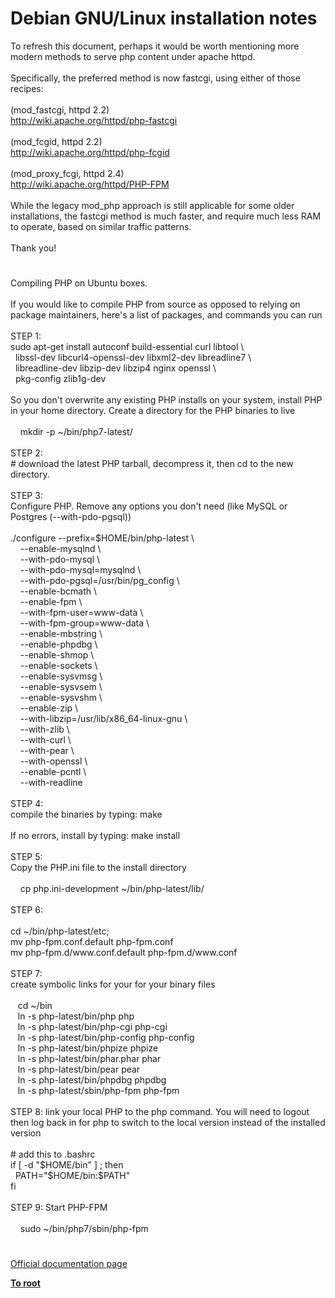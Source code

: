 # Debian GNU/Linux installation notes




<div class="phpcode"><span class="html">
To refresh this document, perhaps it would be worth mentioning more modern methods to serve php content under apache httpd.<br><br>Specifically, the preferred method is now fastcgi, using either of those recipes:<br><br>(mod_fastcgi, httpd 2.2)<br><a href="http://wiki.apache.org/httpd/php-fastcgi" rel="nofollow" target="_blank">http://wiki.apache.org/httpd/php-fastcgi</a><br><br>(mod_fcgid, httpd 2.2)<br><a href="http://wiki.apache.org/httpd/php-fcgid" rel="nofollow" target="_blank">http://wiki.apache.org/httpd/php-fcgid</a><br><br>(mod_proxy_fcgi, httpd 2.4)<br><a href="http://wiki.apache.org/httpd/PHP-FPM" rel="nofollow" target="_blank">http://wiki.apache.org/httpd/PHP-FPM</a><br><br>While the legacy mod_php approach is still applicable for some older installations, the fastcgi method is much faster, and require much less RAM to operate, based on similar traffic patterns.<br><br>Thank you!</span>
</div>
  

#


<div class="phpcode"><span class="html">
Compiling PHP on Ubuntu boxes.<br><br>If you would like to compile PHP from source as opposed to relying on package maintainers, here&apos;s a list of packages, and commands you can run<br><br>STEP 1:<br>sudo apt-get install autoconf build-essential curl libtool \<br>&#xA0; libssl-dev libcurl4-openssl-dev libxml2-dev libreadline7 \<br>&#xA0; libreadline-dev libzip-dev libzip4 nginx openssl \<br>&#xA0; pkg-config zlib1g-dev<br><br>So you don&apos;t overwrite any existing PHP installs on your system, install PHP in your home directory. Create a directory for the PHP binaries to live<br><br>&#xA0; &#xA0; mkdir -p ~/bin/php7-latest/<br><br>STEP 2:<br># download the latest PHP tarball, decompress it, then cd to the new directory.<br><br>STEP 3:<br>Configure PHP. Remove any options you don&apos;t need (like MySQL or Postgres (--with-pdo-pgsql))<br><br>./configure --prefix=$HOME/bin/php-latest \<br>&#xA0; &#xA0; --enable-mysqlnd \<br>&#xA0; &#xA0; --with-pdo-mysql \<br>&#xA0; &#xA0; --with-pdo-mysql=mysqlnd \<br>&#xA0; &#xA0; --with-pdo-pgsql=/usr/bin/pg_config \<br>&#xA0; &#xA0; --enable-bcmath \<br>&#xA0; &#xA0; --enable-fpm \<br>&#xA0; &#xA0; --with-fpm-user=www-data \<br>&#xA0; &#xA0; --with-fpm-group=www-data \<br>&#xA0; &#xA0; --enable-mbstring \<br>&#xA0; &#xA0; --enable-phpdbg \<br>&#xA0; &#xA0; --enable-shmop \<br>&#xA0; &#xA0; --enable-sockets \<br>&#xA0; &#xA0; --enable-sysvmsg \<br>&#xA0; &#xA0; --enable-sysvsem \<br>&#xA0; &#xA0; --enable-sysvshm \<br>&#xA0; &#xA0; --enable-zip \<br>&#xA0; &#xA0; --with-libzip=/usr/lib/x86_64-linux-gnu \<br>&#xA0; &#xA0; --with-zlib \<br>&#xA0; &#xA0; --with-curl \<br>&#xA0; &#xA0; --with-pear \<br>&#xA0; &#xA0; --with-openssl \<br>&#xA0; &#xA0; --enable-pcntl \<br>&#xA0; &#xA0; --with-readline<br><br>STEP 4:<br>compile the binaries by typing: make<br><br>If no errors, install by typing: make install<br><br>STEP 5:<br>Copy the PHP.ini file to the install directory<br><br>&#xA0; &#xA0; cp php.ini-development ~/bin/php-latest/lib/ <br><br>STEP 6:<br><br>cd ~/bin/php-latest/etc; <br>mv php-fpm.conf.default php-fpm.conf<br>mv php-fpm.d/www.conf.default php-fpm.d/www.conf<br><br>STEP 7:<br>create symbolic links for your for your binary files<br><br>&#xA0;&#xA0; cd ~/bin<br>&#xA0;&#xA0; ln -s php-latest/bin/php php<br>&#xA0;&#xA0; ln -s php-latest/bin/php-cgi php-cgi<br>&#xA0;&#xA0; ln -s php-latest/bin/php-config php-config<br>&#xA0;&#xA0; ln -s php-latest/bin/phpize phpize<br>&#xA0;&#xA0; ln -s php-latest/bin/phar.phar phar<br>&#xA0;&#xA0; ln -s php-latest/bin/pear pear<br>&#xA0;&#xA0; ln -s php-latest/bin/phpdbg phpdbg<br>&#xA0;&#xA0; ln -s php-latest/sbin/php-fpm php-fpm<br><br>STEP 8: link your local PHP to the php command. You will need to logout then log back in for php to switch to the local version instead of the installed version<br><br># add this to .bashrc<br>if [ -d &quot;$HOME/bin&quot; ] ; then<br>&#xA0; PATH=&quot;$HOME/bin:$PATH&quot;<br>fi<br><br>STEP 9: Start PHP-FPM<br><br>&#xA0; &#xA0; sudo ~/bin/php7/sbin/php-fpm</span>
</div>
  

#

[Official documentation page](https://www.php.net/manual/en/install.unix.debian.php)

**[To root](/README.md)**
